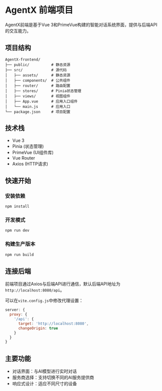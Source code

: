 # AgentX 前端项目

AgentX前端是基于Vue 3和PrimeVue构建的智能对话系统界面，提供与后端API的交互能力。

## 项目结构

```
AgentX-frontend/
├── public/          # 静态资源
├── src/             # 源代码
│   ├── assets/      # 静态资源
│   ├── components/  # 公共组件
│   ├── router/      # 路由配置
│   ├── stores/      # Pinia状态管理
│   ├── views/       # 视图组件
│   ├── App.vue      # 应用入口组件
│   └── main.js      # 应用入口
└── package.json     # 项目配置
```

## 技术栈

- Vue 3
- Pinia (状态管理)
- PrimeVue (UI组件库)
- Vue Router
- Axios (HTTP请求)

## 快速开始

### 安装依赖

```bash
npm install
```

### 开发模式

```bash
npm run dev
```

### 构建生产版本

```bash
npm run build
```

## 连接后端

前端项目通过Axios与后端API进行通信，默认后端API地址为`http://localhost:8080/api`。

可以在`vite.config.js`中修改代理设置：

```js
server: {
  proxy: {
    '/api': {
      target: 'http://localhost:8080',
      changeOrigin: true
    }
  }
}
```

## 主要功能

- 对话界面：与AI模型进行实时对话
- 服务商选择：支持切换不同的AI服务提供商
- 响应式设计：适应不同尺寸的设备
